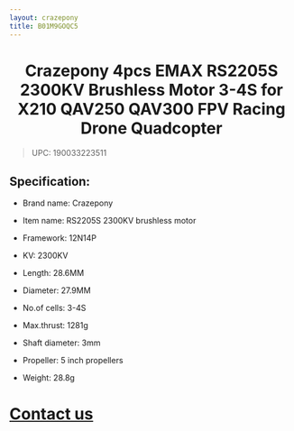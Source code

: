 ```yaml
---
layout: crazepony
title: B01M9GOQC5
---
```


#   
#  <center>Crazepony 4pcs EMAX RS2205S 2300KV Brushless Motor 3-4S for X210 QAV250 QAV300 FPV  Racing Drone Quadcopter</center>

> UPC: 190033223511



## Specification:

+ Brand name: Crazepony

+ Item name: RS2205S 2300KV brushless motor

+ Framework: 12N14P

+ KV: 2300KV

+ Length: 28.6MM

+ Diameter: 27.9MM

+ No.of cells: 3-4S

+ Max.thrust: 1281g

+ Shaft diameter: 3mm

+ Propeller: 5 inch propellers

+ Weight: 28.8g

# [Contact us](/en/contactUs.html)